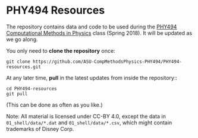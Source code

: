 # PHY494 Resources

The repository contains data and code to be used during the
[PHY494 Computational Methods in Physics](http://asu-compmethodsphysics-phy494.github.io/ASU-PHY494-2018/)
class (Spring 2018). It will be updated as we go along.

You only need to **clone the repository** once:

```
git clone https://github.com/ASU-CompMethodsPhysics-PHY494/PHY494-resources.git
```

At any later time, **pull** in the latest updates from inside the
repository::

```
cd PHY494-resources
git pull
```

(This can be done as often as you like.)

Note: All material is licensed under CC-BY 4.0, except the data in
`01_shell/data/*.dat` and `01_shell/data/*.csv`, which might contain
trademarks of Disney Corp.
